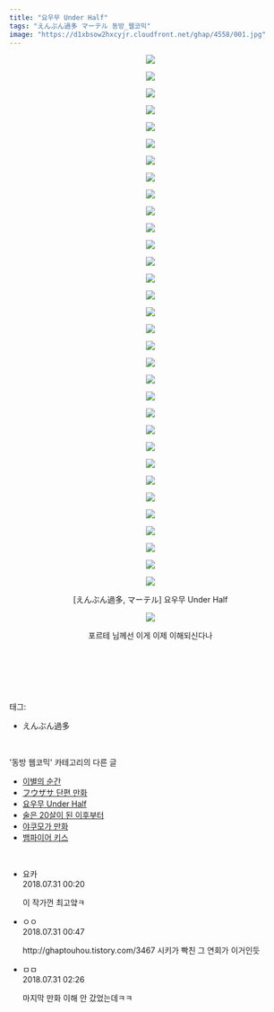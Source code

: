 ```yaml
---
title: "요우무 Under Half"
tags: "えんぶん過多 マーテル 동방_웹코믹"
image: "https://d1xbsow2hxcyjr.cloudfront.net/ghap/4558/001.jpg"
---
```

<div class="article">
<p style="text-align: center; clear: none; float: none;"><img src="{{ site.imgserver10 }}/ghap/4558/001.jpg"/></p>
<p style="text-align: center; clear: none; float: none;"><img src="{{ site.imgserver10 }}/ghap/4558/002.jpg"/></p>
<p style="text-align: center; clear: none; float: none;"><img src="{{ site.imgserver10 }}/ghap/4558/003.jpg"/></p>
<p style="text-align: center; clear: none; float: none;"><img src="{{ site.imgserver10 }}/ghap/4558/004.jpg"/></p>
<p style="text-align: center; clear: none; float: none;"><img src="{{ site.imgserver10 }}/ghap/4558/005.jpg"/></p>
<p style="text-align: center; clear: none; float: none;"><img src="{{ site.imgserver10 }}/ghap/4558/006.jpg"/></p>
<p style="text-align: center; clear: none; float: none;"><img src="{{ site.imgserver10 }}/ghap/4558/007.jpg"/></p>
<p style="text-align: center; clear: none; float: none;"><img src="{{ site.imgserver10 }}/ghap/4558/008.jpg"/></p>
<p style="text-align: center; clear: none; float: none;"><img src="{{ site.imgserver10 }}/ghap/4558/009.jpg"/></p>
<p style="text-align: center; clear: none; float: none;"><img src="{{ site.imgserver10 }}/ghap/4558/010.jpg"/></p>
<p style="text-align: center; clear: none; float: none;"><img src="{{ site.imgserver10 }}/ghap/4558/011.jpg"/></p>
<p style="text-align: center; clear: none; float: none;"><img src="{{ site.imgserver10 }}/ghap/4558/012.jpg"/></p>
<p style="text-align: center; clear: none; float: none;"><img src="{{ site.imgserver10 }}/ghap/4558/013.jpg"/></p>
<p style="text-align: center; clear: none; float: none;"><img src="{{ site.imgserver10 }}/ghap/4558/014.jpg"/></p>
<p style="text-align: center; clear: none; float: none;"><img src="{{ site.imgserver10 }}/ghap/4558/015.jpg"/></p>
<p style="text-align: center; clear: none; float: none;"><img src="{{ site.imgserver10 }}/ghap/4558/016.jpg"/></p>
<p style="text-align: center; clear: none; float: none;"><img src="{{ site.imgserver10 }}/ghap/4558/017.jpg"/></p>
<p style="text-align: center; clear: none; float: none;"><img src="{{ site.imgserver10 }}/ghap/4558/018.jpg"/></p>
<p style="text-align: center; clear: none; float: none;"><img src="{{ site.imgserver10 }}/ghap/4558/019.jpg"/></p>
<p style="text-align: center; clear: none; float: none;"><img src="{{ site.imgserver10 }}/ghap/4558/020.jpg"/></p>
<p style="text-align: center; clear: none; float: none;"><img src="{{ site.imgserver10 }}/ghap/4558/021.jpg"/></p>
<p style="text-align: center; clear: none; float: none;"><img src="{{ site.imgserver10 }}/ghap/4558/022.jpg"/></p>
<p style="text-align: center; clear: none; float: none;"><img src="{{ site.imgserver10 }}/ghap/4558/023.jpg"/></p>
<p style="text-align: center; clear: none; float: none;"><img src="{{ site.imgserver10 }}/ghap/4558/024.jpg"/></p>
<p style="text-align: center; clear: none; float: none;"><img src="{{ site.imgserver10 }}/ghap/4558/025.jpg"/></p>
<p style="text-align: center; clear: none; float: none;"><img src="{{ site.imgserver10 }}/ghap/4558/026.jpg"/></p>
<p style="text-align: center; clear: none; float: none;"><img src="{{ site.imgserver10 }}/ghap/4558/027.jpg"/></p>
<p style="text-align: center; clear: none; float: none;"><img src="{{ site.imgserver10 }}/ghap/4558/028.jpg"/></p>
<p style="text-align: center; clear: none; float: none;"><img src="{{ site.imgserver10 }}/ghap/4558/029.jpg"/></p>
<p style="text-align: center; clear: none; float: none;"><img src="{{ site.imgserver10 }}/ghap/4558/030.jpg"/></p>
<p style="text-align: center; clear: none; float: none;"><img src="{{ site.imgserver10 }}/ghap/4558/031.jpg"/></p>
<p style="text-align: center; clear: none; float: none;"><img src="{{ site.imgserver10 }}/ghap/4558/032.jpg"/></p>
<p style="text-align: center; clear: none; float: none;">[えんぶん過多, マーテル] 요우무 Under Half</p>
<p style="text-align: center; clear: none; float: none;"><img src="{{ site.imgserver10 }}/ghap/4558/033.jpg"/></p>
<p style="text-align: center; clear: none; float: none;">포르테 님께선 이게 이제 이해되신다나</p>
<p style="text-align: center; clear: none; float: none;"><br/></p>
<p><br/></p>
</div><br/>
<div class="tagTrail">
<p>태그: </p>
<ul>
<li>えんぶん過多</li>
</ul>
</div><br/>
<div class="another">
<p>'동방 웹코믹' 카테고리의 다른 글</p>
<ul>
<li><a href="/ghap_4561">이별의 순간</a></li>
<li><a href="/ghap_4559">フウザサ 단편 만화</a></li>
<li><a href="/ghap_4558">요우무 Under Half</a></li>
<li><a href="/ghap_4555">술은 20살이 된 이후부터</a></li>
<li><a href="/ghap_4539">야쿠모가 만화</a></li>
<li><a href="/ghap_4529">뱀파이어 키스</a></li>
</ul>
</div><br/>
<div class="cb_module cb_fluid">
<div class="cb_wrt cb_profile">
<div class="comment">
<ul>
<li class="cb_thumb_off" id="comment15297270">
<div class="cb_comment_area">
<div class="cb_info_area">
<div class="cb_section">
<span class="cb_nick_name">요카</span>
</div>
<div class="cb_section">
<span class="cb_date">2018.07.31 00:20 </span>
</div>
</div>
<div class="cb_dsc_comment">
<p class="cb_dsc">
											이 작가껀 최고얔ㅋ
										</p>
</div>
</div></li>
<li class="cb_thumb_off" id="comment15297288">
<div class="cb_comment_area">
<div class="cb_info_area">
<div class="cb_section">
<span class="cb_nick_name">ㅇㅇ</span>
</div>
<div class="cb_section">
<span class="cb_date">2018.07.31 00:47 </span>
</div>
</div>
<div class="cb_dsc_comment">
<p class="cb_dsc">
											http://ghaptouhou.tistory.com/3467  시키가 빡친 그 연회가 이거인듯
										</p>
</div>
</div></li>
<li class="cb_thumb_off" id="comment15297327">
<div class="cb_comment_area">
<div class="cb_info_area">
<div class="cb_section">
<span class="cb_nick_name">ㅁㅁ</span>
</div>
<div class="cb_section">
<span class="cb_date">2018.07.31 02:26 </span>
</div>
</div>
<div class="cb_dsc_comment">
<p class="cb_dsc">
											마지막 만화 이해 안 갔었는데ㅋㅋ
										</p>
</div>
</div></li>
</ul>
</div>
</div><!-- commentList close -->
</div><br/>
